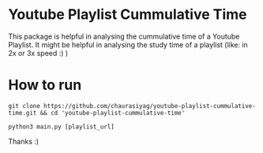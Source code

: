 # Youtube Playlist Cummulative Time

This package is helpful in analysing the cummulative time of a Youtube Playlist. It might be helpful in analysing the study time of a playlist (like: in 2x or 3x speed :) )

# How to run

```
git clone https://github.com/chaurasiyag/youtube-playlist-cummulative-time.git && cd 'youtube-playlist-cummulative-time'
```

```
python3 main.py [playlist_url]
```

Thanks :)
